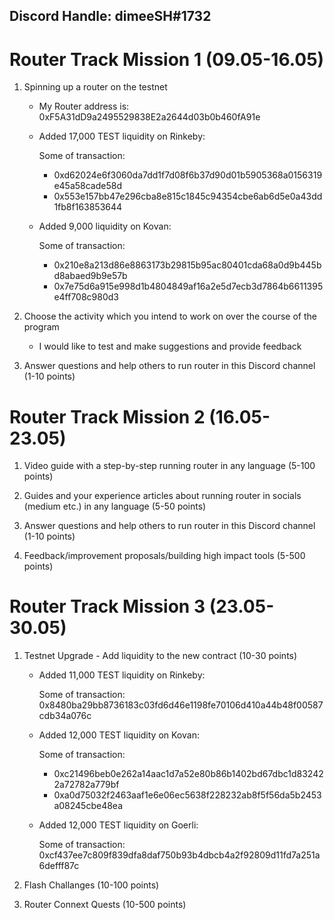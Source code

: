 ## Discord Handle: dimeeSH#1732
# Router Track Mission 1 (09.05-16.05)

1) Spinning up a router on the testnet

    - My Router address is: 0xF5A31dD9a2495529838E2a2644d03b0b460fA91e

    - Added 17,000 TEST liquidity on Rinkeby:
     
        Some of transaction: 
     
      - 0xd62024e6f3060da7dd1f7d08f6b37d90d01b5905368a0156319e45a58cade58d
      - 0x553e157bb47e296cba8e815c1845c94354cbe6ab6d5e0a43dd1fb8f163853644
      
    
    

    - Added 9,000 liquidity on Kovan:
  
         Some of transaction:
          
      - 0x210e8a213d86e8863173b29815b95ac80401cda68a0d9b445bd8abaed9b9e57b
      - 0x7e75d6a915e998d1b4804849af16a2e5d7ecb3d7864b6611395e4ff708c980d3


2) Choose the activity which you intend to work on over the course of the program

    - I would like to test and make suggestions and provide feedback

3) Answer questions and help others to run router in this Discord channel (1-10 points)


# Router Track Mission 2 (16.05-23.05)

1) Video guide with a step-by-step running router in any language (5-100 points)


2) Guides and your experience articles about running router in socials (medium etc.) in any language (5-50 points)


3) Answer questions and help others to run router in this Discord channel (1-10 points)


4) Feedback/improvement proposals/building high impact tools (5-500 points)


# Router Track Mission 3 (23.05-30.05)

1) Testnet Upgrade - Add liquidity to the new contract (10-30 points)

    - Added 11,000 TEST liquidity on Rinkeby:
     
        Some of transaction: 0x8480ba29bb8736183c03fd6d46e1198fe70106d410a44b48f00587cdb34a076c
        
        
    - Added 12,000 TEST liquidity on Kovan:
     
        Some of transaction: 
        
      - 0xc21496beb0e262a14aac1d7a52e80b86b1402bd67dbc1d832422a72782a779bf
      - 0xa0d75032f2463aaf1e6e06ec5638f228232ab8f5f56da5b2453a08245cbe48ea
        
    - Added 12,000 TEST liquidity on Goerli:
     
        Some of transaction: 0xcf437ee7c809f839dfa8daf750b93b4dbcb4a2f92809d11fd7a251a6defff87c
        
2) Flash Challanges (10-100 points)


3) Router Connext Quests (10-500 points)
     
